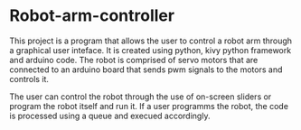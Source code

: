 # Robot-arm-controller
This project is a program that allows the user to control a robot arm through a graphical user inteface. It is created using python, kivy python framework and arduino code. The robot is comprised of servo motors that are connected to an arduino board that sends pwm signals to the motors and controls it.

The user can control the robot through the use of on-screen sliders or program the robot itself and run it. If a user programms the robot, the code is processed using a queue and execued accordingly. 
